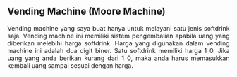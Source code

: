 ## Vending Machine (Moore Machine)

<p align="justify">Vending machine yang saya buat hanya untuk melayani satu jenis softdrink saja. Vending machine ini memiliki sistem pengembalian apabila uang yang diberikan melebihi harga softdrink. Harga yang digunakan dalam vending machine ini adalah dua digit biner. Satu softdrink memiliki harga 1 0. Jika uang yang anda berikan kurang dari 1 0, maka anda harus memasukkan kembali uang sampai sesuai dengan harga.</p>
